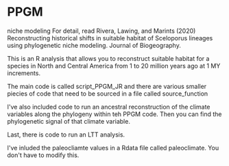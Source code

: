 # PPGM
niche modeling
For detail, read Rivera, Lawing, and Marints (2020) Reconstructing historical shifts in suitable habitat of Sceloporus lineages using phylogenetic niche modeling. Journal of Biogeography.

This is an R analysis that allows you to reconstruct suitable habitat for a species in North and Central America from 1 to 20 million years ago at 1 MY increments.

The main code is called script_PPGM_JR and there are various smaller piecies of code that need to be sourced in a file called source_function

I've also included code to run an ancestral reconstruction of the climate variables along the phylogeny within teh PPGM code. Then you can find the phylogenetic signal of that climate variable.

Last, there is code to  run an LTT analysis. 

I've inluded the paleocliamte values in a Rdata file called paleoclimate. You don't have to modify this. 
